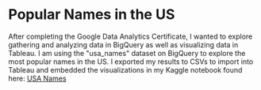 # Popular Names in the US

After completing the Google Data Analytics Certificate, I wanted to explore gathering and analyzing data in BigQuery as well as visualizing data in Tableau. 
I am using the "usa_names" dataset on BigQuery to explore the most popular names in the US.
I exported my results to CSVs to import into Tableau and embedded the visualizations in my Kaggle notebook found here: [USA Names](https://www.kaggle.com/code/elliecd/usa-names)
